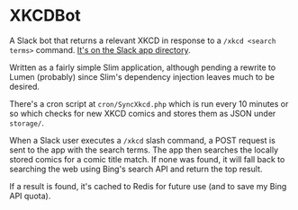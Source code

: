 # XKCDBot

A Slack bot that returns a relevant XKCD in response to a `/xkcd <search terms>` command. [It's on the Slack app directory](https://xdesign.slack.com/apps/A11BCGM0E-xkcdbot).

Written as a fairly simple Slim application, although pending a rewrite to Lumen (probably) since Slim's dependency injection leaves much to be desired.

There's a cron script at `cron/SyncXkcd.php` which is run every 10 minutes or so which checks for new XKCD comics and stores them as JSON under `storage/`.

When a Slack user executes a `/xkcd` slash command, a POST request is sent to the app with the search terms. The app then searches the locally stored comics for a comic title match. If none was found, it will fall back to searching the web using Bing's search API and return the top result.

If a result is found, it's cached to Redis for future use (and to save my Bing API quota).
